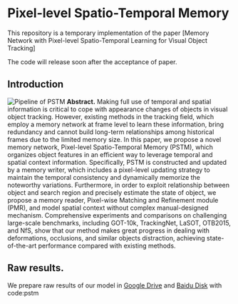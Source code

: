 # Pixel-level Spatio-Temporal Memory

This repository is a temporary implementation of the paper [Memory Network with Pixel-level Spatio-Temporal Learning for Visual Object Tracking]

The code will release soon after the acceptance of paper.

## Introduction

![Pipeline of PSTM](D:/Our_Tracker_results/pipeline.JPG)
**Abstract.** Making full use of temporal and spatial information is critical to cope with appearance changes of objects in visual object tracking. However, existing methods in the tracking field, which employ a memory network at frame level to learn these information, bring redundancy and cannot build long-term relationships among historical frames due to the limited memory size. In this paper, we propose a novel memory network, Pixel-level Spatio-Temporal Memory (PSTM), which organizes object features in an efficient way to leverage temporal and spatial context information. Specifically, PSTM is constructed and updated by a memory writer, which includes a pixel-level updating strategy to maintain the temporal consistency and dynamically memorize the noteworthy variations. Furthermore, in order to exploit relationship between object and search region and precisely estimate the state of object, we propose a memory reader, Pixel-wise Matching and Refinement module (PMR), and model spatial context without complex manual-designed mechanism. Comprehensive experiments and comparisons on challenging large-scale benchmarks, including GOT-10k, TrackingNet, LaSOT, OTB2015, and NfS, show that our method makes great progress in dealing with deformations, occlusions, and similar objects distraction, achieving state-of-the-art performance compared with existing methods.

## Raw results.

We prepare raw results of our model in [Google Drive](https://drive.google.com/drive/folders/13-Qo1FW22B9S5cmRBLROHv6cuxs_4ODe?usp=sharing) and [Baidu Disk](https://pan.baidu.com/s/1Uspw7WrJKNV65zZ0TVxUyw) with code:pstm
